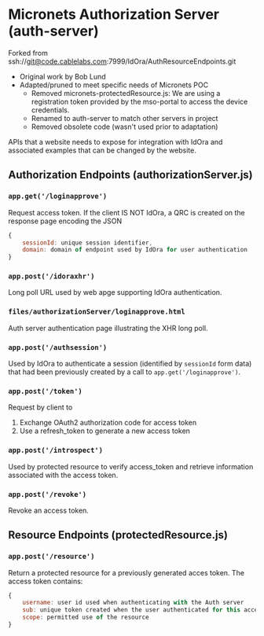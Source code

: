 # Micronets Authorization Server (auth-server)

Forked from ssh://git@code.cablelabs.com:7999/IdOra/AuthResourceEndpoints.git
   - Original work by Bob Lund
   - Adapted/pruned to meet specific needs of Micronets POC
     + Removed micronets-protectedResource.js: We are using a registration token provided by the mso-portal to access
       the device credentials.
     + Renamed to auth-server to match other servers in project
     + Removed obsolete code (wasn't used prior to adaptation)


APIs that a website needs to expose for integration with IdOra and associated examples that can be changed by the website.

## Authorization Endpoints (authorizationServer.js)

### `app.get('/loginapprove')`

Request access token. If the client IS NOT IdOra, a QRC is created on the response page encoding the JSON
```javascript
{
	sessionId: unique session identifier,
	domain: domain of endpoint used by IdOra for user authentication
}
```

### `app.post('/idoraxhr')`

Long poll URL used by web apge supporting IdOra authentication.

### `files/authorizationServer/loginapprove.html`

Auth server authentication page illustrating the XHR long poll.

### `app.post('/authsession')`

Used by IdOra to authenticate a session (identified by `sessionId` form data) that had been previously created by a call to `app.get('/loginapprove')`.

### `app.post('/token')`

Request by client to 

1. Exchange OAuth2 authorization code for access token
2. Use a refresh_token to generate a new access token


### `app.post('/introspect')`

Used by protected resource to verify access_token and retrieve information associated with the access token.

### `app.post('/revoke')`

Revoke an access token.

## Resource Endpoints (protectedResource.js)

### `app.post('/resource')`

Return a protected resource for a previously generated acces token. The access token contains:

```javascript
{
	username: user id used when authenticating with the Auth server
	sub: unique token created when the user authenticated for this access token
	scope: permitted use of the resource
}
```


